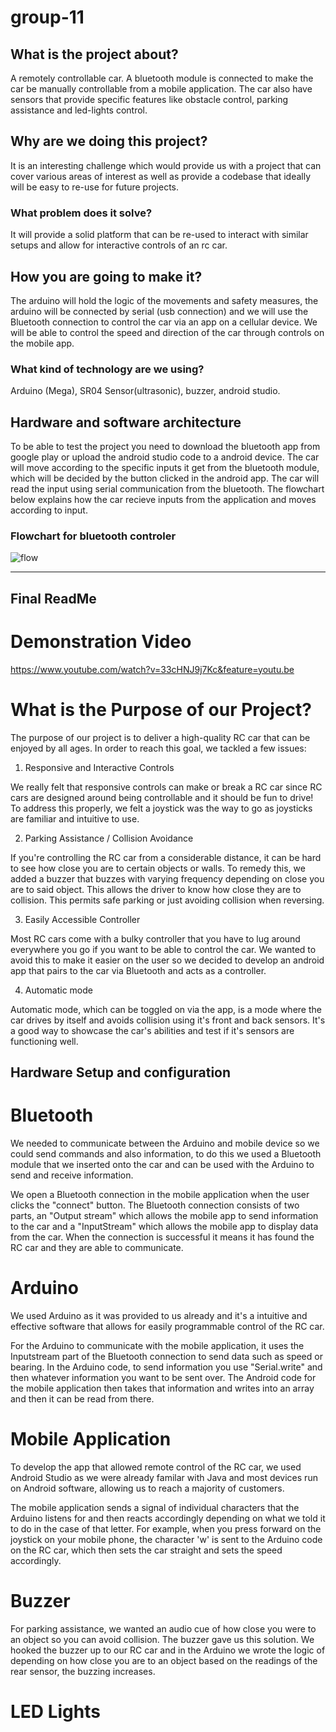 # group-11 

## What is the project about?
A  remotely controllable car. A bluetooth module is connected to make the car be manually controllable from a mobile application. The car also have sensors that provide specific features like obstacle control, parking assistance and led-lights control.   

## Why are we doing this project?
It is an interesting challenge which would provide us with a project that can cover various areas of interest as well as provide a codebase that ideally will be easy to re-use for future projects.

### What problem does it solve?
It will provide a solid platform that can be re-used to interact with similar setups and allow for interactive controls of an rc car.

## How you are going to make it?
The arduino will hold the logic of the movements and safety measures, the arduino will be connected by serial (usb connection) and we will use the Bluetooth connection to control the car via an app on a cellular device. We will be able to control the speed and direction of the car through controls on the mobile app. 

### What kind of technology are we using?
Arduino (Mega), SR04 Sensor(ultrasonic), buzzer, android studio.

## Hardware and software architecture

To be able to test the project you need to download the bluetooth app from google play or upload the android studio code to a android device. The car will move according to the specific inputs it get from the bluetooth module, which will be decided by the button clicked in the android app. The car will read the input using serial communication from the bluetooth. The flowchart below explains how the car recieve inputs from the application and moves according to input.  

### Flowchart for bluetooth controler
![flow](https://user-images.githubusercontent.com/45367329/58162132-db193b00-7c81-11e9-9a7d-6f103c452f7d.png)



__________________________________________________________________________________________________________________________________________

## Final ReadMe






# Demonstration Video

https://www.youtube.com/watch?v=33cHNJ9j7Kc&feature=youtu.be


# What is the Purpose of our Project?

The purpose of our project is to deliver a high-quality RC car that can be enjoyed by all ages. In order to reach this goal, we tackled a few issues:

1. Responsive and Interactive Controls

We really felt that responsive controls can make or break a RC car since RC cars are designed around being controllable and it should be fun to drive! To address this properly, we felt a joystick was the way to go as joysticks are familiar and intuitive to use.


2. Parking Assistance / Collision Avoidance

If you're controlling the RC car from a considerable distance, it can be hard to see how close you are to certain objects or walls. To remedy this, we added a buzzer that buzzes with varying frequency depending on close you are to said object. This allows the driver to know how close they are to collision. This permits safe parking or just avoiding collision when reversing.


3. Easily Accessible Controller

Most RC cars come with a bulky controller that you have to lug around everywhere you go if you want to be able to control the car. We wanted to avoid this to make it easier on the user so we decided to develop an android app that pairs to the car via Bluetooth and acts as a controller. 


4. Automatic mode

Automatic mode, which can be toggled on via the app, is a mode where the car drives by itself and avoids collision using it's front and back sensors. It's a good way to showcase the car's abilities and test if it's sensors are functioning well. 



## Hardware Setup and configuration


# Bluetooth

We needed to communicate between the Arduino and mobile device so we could send commands and also information, to do this we used a Bluetooth module that we inserted onto the car and can be used with the Arduino to send and receive information. 

We open a Bluetooth connection in the mobile application when the user clicks the "connect" button. The Bluetooth connection consists of two parts, an "Output stream" which allows the mobile app to send information to the car and a "InputStream" which allows the mobile app to display data from the car. When the connection is successful it means it has found the RC car and they are able to communicate. 


# Arduino
We used Arduino as it was provided to us already and it's a intuitive and effective software that allows for easily programmable control of the RC car.

For the Arduino to communicate with the mobile application, it uses the Inputstream part of the Bluetooth connection to send data such as speed or bearing. In the Arduino code, to send information you use "Serial.write" and then whatever information you want to be sent over. The Android code for the mobile application then takes that information and writes into an array and then it can be read from there.


# Mobile Application 
To develop the app that allowed remote control of the RC car, we used Android Studio as we were already familar with Java and most devices run on Android software, allowing us to reach a majority of customers. 


The mobile application sends a signal of individual characters that the Arduino listens for and then reacts accordingly depending on what we told it to do in the case of that letter. For example, when you press forward on the joystick on your mobile phone, the character 'w' is sent to the Arduino code on the RC car, which then sets the car straight and sets the speed accordingly. 


# Buzzer
For parking assistance, we wanted an audio cue of how close you were to an object so you can avoid collision. The buzzer gave us this solution. We hooked the buzzer up to our RC car and in the Arduino we wrote the logic of depending on how close you are to an object based on the readings of the rear sensor, the buzzing increases.


# LED Lights

